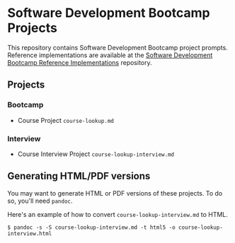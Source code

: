 # Software Development Bootcamp Projects

This repository contains Software Development Bootcamp project prompts. Reference implementations are available at the [Software Development Bootcamp Reference Implementations](https://git.college.columbia.edu/software_development_bootcamp_project_reference_implementations) repository.

## Projects

### Bootcamp

* Course Project `course-lookup.md`

### Interview

* Course Interview Project `course-lookup-interview.md`

## Generating HTML/PDF versions

You may want to generate HTML or PDF versions of these projects. To do so, you'll need `pandoc`.

Here's an example of how to convert `course-lookup-interview.md` to HTML.

```
$ pandoc -s -S course-lookup-interview.md -t html5 -o course-lookup-interview.html
```
